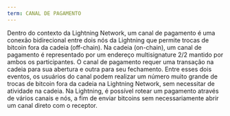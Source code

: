 ```yaml
---
term: CANAL DE PAGAMENTO
---
```


Dentro do contexto da Lightning Network, um canal de pagamento é uma conexão bidirecional entre dois nós da Lightning que permite trocas de bitcoin fora da cadeia (off-chain). Na cadeia (on-chain), um canal de pagamento é representado por um endereço multisignature 2/2 mantido por ambos os participantes. O canal de pagamento requer uma transação na cadeia para sua abertura e outra para seu fechamento. Entre esses dois eventos, os usuários do canal podem realizar um número muito grande de trocas de bitcoin fora da cadeia na Lightning Network, sem necessitar de atividade na cadeia. Na Lightning, é possível rotear um pagamento através de vários canais e nós, a fim de enviar bitcoins sem necessariamente abrir um canal direto com o receptor.